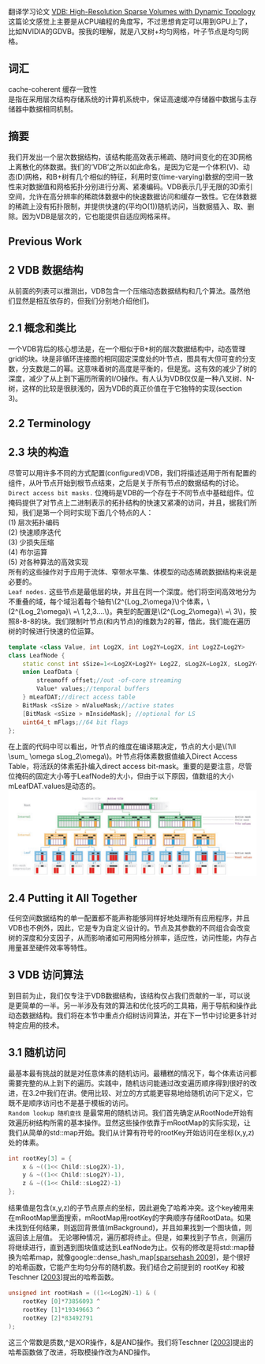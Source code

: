 翻译学习论文 [VDB: High-Resolution Sparse Volumes with Dynamic Topology](http://www.museth.org/Ken/Publications_files/Museth_TOG13.pdf)  
这篇论文感觉上主要是从CPU编程的角度写，不过思想肯定可以用到GPU上了，比如NVIDIA的GDVB。按我的理解，就是八叉树+均匀网格，叶子节点是均匀网格。
## 词汇
cache-coherent 缓存一致性  
是指在采用层次结构存储系统的计算机系统中，保证高速缓冲存储器中数据与主存储器中数据相同机制。
## 摘要
我们开发出一个层次数据结构，该结构能高效表示稀疏、随时间变化的在3D网格上离散化的体数据。我们的‘VDB’之所以如此命名，是因为它是一个体积(V)、动态(D)网格，和B+树有几个相似的特征，利用时变(time-varying)数据的空间一致性来对数据值和网格拓扑分别进行分离、紧凑编码。VDB表示几乎无限的3D索引空间，允许在高分辨率的稀疏体数据中的快速数据访问和缓存一致性。它在体数据的稀疏上没有拓扑限制，并提供快速的(平均O(1))随机访问，当数据插入、取、删除。因为VDB是层次的，它也能提供自适应网格采样。
## Previous Work
## 2 VDB 数据结构
从前面的列表可以推测出，VDB包含一个压缩动态数据结构和几个算法。虽然他们显然是相互依存的，但我们分别地介绍他们。
## 2.1 概念和类比
一个VDB背后的核心想法是，在一个相似于B+树的层次数据结构中，动态管理grid的块。块是非循环连接图的相同固定深度处的叶节点，图具有大但可变的分支数，分支数是二的幂。这意味着树的高度是平衡的，但是宽。这有效的减少了树的深度，减少了从上到下遍历所需的I/O操作。有人认为VDB仅仅是一种八叉树、N-树，这样的比较是很肤浅的，因为VDB的真正价值在于它独特的实现(section 3)。  
## 2.2 Terminology
## 2.3 块的构造
尽管可以用许多不同的方式配置(configured)VDB，我们将描述适用于所有配置的组件，从叶节点开始到根节点结束，之后是关于所有节点的数据结构的讨论。  
`Direct access bit masks.` 位掩码是VDB的一个存在于不同节点中基础组件。位掩码提供了对节点上二进制表示的拓扑结构的快速又紧凑的访问，并且，据我们所知，我们是第一个同时实现下面几个特点的人：  
(1) 层次拓扑编码  
(2) 快速顺序迭代  
(3) 少损失压缩  
(4) 布尔运算  
(5) 对各种算法的高效实现  
所有的这些操作对于应用于流体、窄带水平集、体模型的动态稀疏数据结构来说是必要的。  
`Leaf nodes.` 这些节点是最低层的块，并且在同一个深度。他们将空间高效地分为不重叠的域，每个域沿着每个轴有\\(2^{Log_2\omega}\\)个体素，\\(2^{Log_2\omega}\ =\ 1,2,3....\\)。典型的配置是\\(2^{Log_2\omega}\ =\ 3\\)，按照8-8-8的块。我们限制叶节点(和内节点)的维数为2的幂，借此，我们能在遍历树的时候进行快速的位运算。  
```cpp
template <class Value, int Log2X, int Log2Y=Log2X, int Log2Z=Log2Y>
class LeafNode { 
    static const int sSize=1<<Log2X+Log2Y+ Log2Z, sLog2X=Log2X, sLog2Y=Log2Y , sLog2Z=Log2Z; 
    union LeafData { 
        streamoff offset;//out -of-core streaming 
        Value* values;//temporal buffers 
    } mLeafDAT;//direct access table 
    BitMask <sSize > mValueMask;//active states 
    [BitMask <sSize > mInsideMask]; //optional for LS 
    uint64_t mFlags;//64 bit flags 
};
```  
在上面的代码中可以看出，叶节点的维度在编译期决定，节点的大小是\\(1\ll \sum_ \omega sLog_2\omega\\)。叶节点将体素数据值编入Direct Access Table，将活跃的体素拓扑编入direct access bit-mask。重要的是要注意，尽管位掩码的固定大小等于LeafNode的大小，但由于以下原因，值数组的大小mLeafDAT.values是动态的。  
![](/img/VDB-tree.webp "VDB-tree")  
## 2.4 Putting it All Together
任何空间数据结构的单一配置都不能声称能够同样好地处理所有应用程序，并且VDB也不例外，因此，它是专为自定义设计的。节点及其参数的不同组合会改变树的深度和分支因子，从而影响诸如可用网格分辨率，适应性，访问性能，内存占用量甚至硬件效率等特性。
## 3 VDB 访问算法
到目前为止，我们仅专注于VDB数据结构，该结构仅占我们贡献的一半，可以说是更简单的一半。另一半涉及有效的算法和优化技巧的工具箱，用于导航和操作此动态数据结构。我们将在本节中重点介绍树访问算法，并在下一节中讨论更多针对特定应用的技术。  
## 3.1 随机访问
最基本最有挑战的就是对任意体素的随机访问。最糟糕的情况下，每个体素访问都需要完整的从上到下的遍历。实践中，随机访问能通过改变遍历顺序得到很好的改进，在3.2中我们在讲。使用比较、对立的方式能更容易地给随机访问下定义，它既不是顺序访问也不是基于模板的访问。  
`Random lookup 随机查找` 是最常用的随机访问。我们首先确定从RootNode开始有效遍历树结构所需的基本操作。显然这些操作依靠于mRootMap的实际实现，让我们从简单的std::map开始。我们从计算有符号的rootKey开始访问在坐标(x,y,z)处的体素。  
```cpp
int rootKey[3] = {
    x & ~((1<< Child::sLog2X)-1),
    y & ~((1<< Child::sLog2Y)-1),
    z & ~((1<< Child::sLog2Z)-1)
};
```  
结果值是包含(x,y,z)的子节点原点的坐标，因此避免了哈希冲突。这个key被用来在mRootMap里面搜索，mRootMap用rootKey的字典顺序存储RootData。如果未找到任何结果，则返回背景值(mBackground)，并且如果找到一个图块值，则返回该上层值。
无论哪种情况，遍历都将终止。但是，如果找到子节点，则遍历将继续进行，直到遇到图块值或达到LeafNode为止。仅有的修改是将std::map替换为哈希map，就像google::dense_hash_map[[sparsehash 2009]()]，是个很好的哈希函数，它能产生均匀分布的随机数。我们结合之前提到的 rootKey 和被Teschner [[2003]()]提出的哈希函数。  
```cpp
unsigned int rootHash = ((1<<Log2N)-1) & (
    rootKey [0]*73856093 ^
    rootKey [1]*19349663 ^
    rootKey [2]*83492791
);
```  
这三个常数是质数,^是XOR操作，&是AND操作。我们将Teschner [[2003]()]提出的哈希函数做了改进，将取模操作改为AND操作。